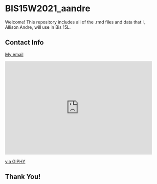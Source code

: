# BIS15W2021_aandre

Welcome! This repository includes all of the .rmd files and data that I, Allison Andre, will use in Bis 15L.

## Contact Info

[My email](mailto:aeandre@ucdavis.edu)  

<iframe src="https://giphy.com/embed/Zaej3GIZTzCI8" width="480" height="306" frameBorder="0" class="giphy-embed" allowFullScreen></iframe><p><a href="https://giphy.com/gifs/muppets-rachel-maddow-kermit-Zaej3GIZTzCI8">via GIPHY</a></p>

## Thank You!
